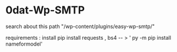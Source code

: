 # 0dat-Wp-SMTP
search about this path "/wp-content/plugins/easy-wp-smtp/"

requirements : 
install pip 
install requests  , bs4 -- > ' py -m pip install nameformodel'
